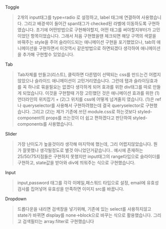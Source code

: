 Toggle
>2개의 input태그를 type=radio 로 설정하고, label 태그에 연결하여 사용했습니다. 그리고 배경색이 들어간 span태그가 checked된 라벨에 이동하도록 구현하였습니다.
초기에 어떤방법으로 구현해야할지, 어떤 태그를 써야할지부터가 고민이었던 항목이었습니다. 그래서 처음 구현했을땐 체크되면 해당 구역의 색깔을 바꿔주는 style을 주어 슬라이드되는 애니메이션 구현을 포기했었으나, tab의 애니메이션을 구현하면서 이것역시 같은방법으로 하면되겠다 생각하여 애니메이션을 추가해 구현할수 있었습니다.

Tab
>Tab자체를 만들고(리스트), 클릭하면 다른탭이 선택되는 css를 만드는건 어렵지 않았으나 슬라이드 애니메이션이 고민거리였습니다. 그런데 탭과 슬라이딩효과를 꼭 하나로 묶을필요는 없겠다 생각하게 되어 효과를 위한 div태그를 따로 만들게 되었습니다. 
이것을 구현할때 가장 고민했던 것은 애니메이션 효과를 위한 (1)언더라인의 위치잡기 + (2)그 위치를 css에 어떻게 넘겨줄지 였습니다. (1)은 ref나 queryselector를 사용해서 구현하려했는데 결국 queryselector로 구현했습니다. 그리고 (2)는 제가 기존에 쓰던 module.css로 하는것보다 styled-component의 props를 쓰는것이 더 쉽고 편하겠다고 판단하여 styled-components를 사용했습니다.

Slider
>가장 난이도가 높을것이라 생각해 마지막에 했는데, 그리 어렵지않았습니다. 뭔가 잘못했나 생각될정도로 별것 아니었던거같습니다.. 예시에 존재하는 25/50/75지점들은 구현하지 못했지만 input태그의 range타입으로 슬라이더를 구현하고, state값을 받아와 div에 띄워주는 식으로 구현했습니다.

Input
> input,password 태그를 각각 이메일,패스워드 타입으로 설정, email에 유효성검사를 집어넣어 유효성을 만족하면 이미지 src를 바꿉니다. 

Dropdown
>드롭다운을 내리면 검색창을 넣기위해, 기존에 있는 select를 사용하지않고 state가 바뀌면 display를 none->block으로 바꾸는 식으로 활용했습니다.
그리고 검색필터는 array.filter로 구현했습니다